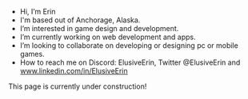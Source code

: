 - Hi, I’m Erin
- I'm based out of Anchorage, Alaska. 
- I’m interested in game design and development.
- I’m currently working on web development and apps.
- I’m looking to collaborate on developing or designing pc or mobile games. 
- How to reach me on Discord: ElusiveErin, Twitter @ElusiveErin and www.linkedin.com/in/ElusiveErin

This page is currently under construction!

<!---
This is a ✨ special ✨ repository because its `README.md` (this file) appears on your GitHub profile.
You can click the Preview link to take a look at your changes.
--->
